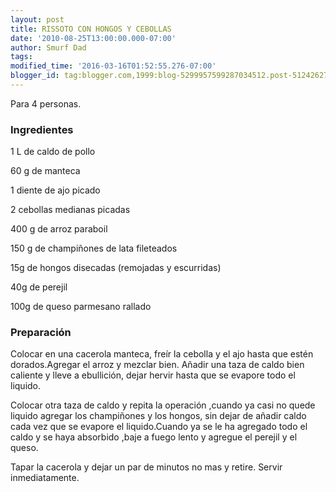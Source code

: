 ```yaml
---
layout: post
title: RISSOTO CON HONGOS Y CEBOLLAS
date: '2010-08-25T13:00:00.000-07:00'
author: Smurf Dad
tags: 
modified_time: '2016-03-16T01:52:55.276-07:00'
blogger_id: tag:blogger.com,1999:blog-5299957599287034512.post-5124262783927595415
---
```


Para 4 personas.

<h3>Ingredientes</h3>

1 L de caldo de pollo

60 g de manteca

1 diente de ajo picado

2 cebollas medianas picadas

400 g de arroz paraboil

150 g de champiñones de lata fileteados

15g de hongos disecadas (remojadas y escurridas)

40g de perejil

100g de queso parmesano rallado

<h3>Preparación</h3>

Colocar en una cacerola manteca, freír la cebolla y el ajo hasta que estén dorados.Agregar el arroz y mezclar bien. Añadir una taza de caldo bien caliente y lleve a ebullición, dejar hervir hasta que se evapore todo el liquido.

Colocar otra taza de caldo y repita la operación ,cuando ya casi no quede liquido agregar los champiñones y los hongos, sin dejar de añadir caldo cada vez que se evapore el liquido.Cuando ya se le ha agregado todo el caldo y se haya absorbido ,baje a fuego lento y agregue el perejil y el queso.

Tapar la cacerola y dejar un par de minutos no mas y retire. Servir inmediatamente.

